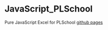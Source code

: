 # JavaScript_PLSchool
Pure JavaScript Excel for PLSchool
<a href = "https://phalanaxis.github.io/JavaScript_PLSchool/dist/index.html">github pages</a>
